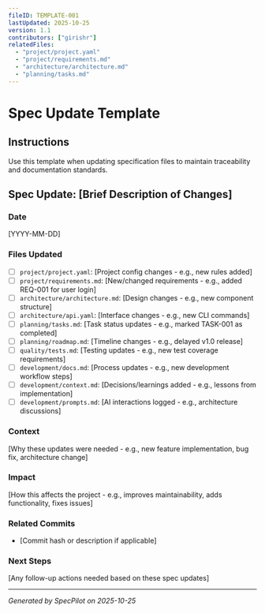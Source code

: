 ```yaml
---
fileID: TEMPLATE-001
lastUpdated: 2025-10-25
version: 1.1
contributors: ["girishr"]
relatedFiles:
  - "project/project.yaml"
  - "project/requirements.md"
  - "architecture/architecture.md"
  - "planning/tasks.md"
---
```


# Spec Update Template

## Instructions

Use this template when updating specification files to maintain traceability and documentation standards.

## Spec Update: [Brief Description of Changes]

### Date

[YYYY-MM-DD]

### Files Updated

- [ ] `project/project.yaml`: [Project config changes - e.g., new rules added]
- [ ] `project/requirements.md`: [New/changed requirements - e.g., added REQ-001 for user login]
- [ ] `architecture/architecture.md`: [Design changes - e.g., new component structure]
- [ ] `architecture/api.yaml`: [Interface changes - e.g., new CLI commands]
- [ ] `planning/tasks.md`: [Task status updates - e.g., marked TASK-001 as completed]
- [ ] `planning/roadmap.md`: [Timeline changes - e.g., delayed v1.0 release]
- [ ] `quality/tests.md`: [Testing updates - e.g., new test coverage requirements]
- [ ] `development/docs.md`: [Process updates - e.g., new development workflow steps]
- [ ] `development/context.md`: [Decisions/learnings added - e.g., lessons from implementation]
- [ ] `development/prompts.md`: [AI interactions logged - e.g., architecture discussions]

### Context

[Why these updates were needed - e.g., new feature implementation, bug fix, architecture change]

### Impact

[How this affects the project - e.g., improves maintainability, adds functionality, fixes issues]

### Related Commits

- [Commit hash or description if applicable]

### Next Steps

[Any follow-up actions needed based on these spec updates]

---

_Generated by SpecPilot on 2025-10-25_
